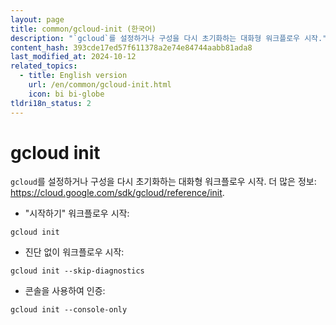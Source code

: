 ```yaml
---
layout: page
title: common/gcloud-init (한국어)
description: "`gcloud`를 설정하거나 구성을 다시 초기화하는 대화형 워크플로우 시작."
content_hash: 393cde17ed57f611378a2e74e84744aabb81ada8
last_modified_at: 2024-10-12
related_topics:
  - title: English version
    url: /en/common/gcloud-init.html
    icon: bi bi-globe
tldri18n_status: 2
---
```

# gcloud init

`gcloud`를 설정하거나 구성을 다시 초기화하는 대화형 워크플로우 시작.
더 많은 정보: <https://cloud.google.com/sdk/gcloud/reference/init>.

- "시작하기" 워크플로우 시작:

`gcloud init`

- 진단 없이 워크플로우 시작:

`gcloud init --skip-diagnostics`

- 콘솔을 사용하여 인증:

`gcloud init --console-only`
